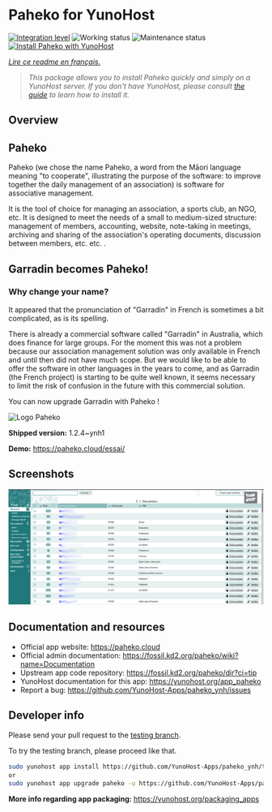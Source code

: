 <!--
N.B.: This README was automatically generated by https://github.com/YunoHost/apps/tree/master/tools/README-generator
It shall NOT be edited by hand.
-->

# Paheko for YunoHost

[![Integration level](https://dash.yunohost.org/integration/paheko.svg)](https://dash.yunohost.org/appci/app/paheko) ![Working status](https://ci-apps.yunohost.org/ci/badges/paheko.status.svg) ![Maintenance status](https://ci-apps.yunohost.org/ci/badges/paheko.maintain.svg)
[![Install Paheko with YunoHost](https://install-app.yunohost.org/install-with-yunohost.svg)](https://install-app.yunohost.org/?app=paheko)

*[Lire ce readme en français.](./README_fr.md)*

> *This package allows you to install Paheko quickly and simply on a YunoHost server.
If you don't have YunoHost, please consult [the guide](https://yunohost.org/#/install) to learn how to install it.*

## Overview

## Paheko

Paheko (we chose the name Paheko, a word from the Māori language meaning "to cooperate", illustrating the purpose of the software: to improve together the daily management of an association) is software for associative management. 

It is the tool of choice for managing an association, a sports club, an NGO, etc. It is designed to meet the needs of a small to medium-sized structure: management of members, accounting, website, note-taking in meetings, archiving and sharing of the association's operating documents, discussion between members, etc. etc. . 

## Garradin becomes Paheko! 
### Why change your name?

It appeared that the pronunciation of "Garradin" in French is sometimes a bit complicated, as is its spelling. 

There is already a commercial software called "Garradin" in Australia, which does finance for large groups. For the moment this was not a problem because our association management solution was only available in French and until then did not have much scope. But we would like to be able to offer the software in other languages in the years to come, and as Garradin (the French project) is starting to be quite well known, it seems necessary to limit the risk of confusion in the future with this commercial solution. 

You can now upgrade Garradin with Paheko !

![Logo Paheko](https://master.garradin.eu/garradin-devient-paheko/logo_v3_small-fs8.png)


**Shipped version:** 1.2.4~ynh1

**Demo:** https://paheko.cloud/essai/

## Screenshots

![Screenshot of Paheko](./doc/screenshots/screenshot.png)

## Documentation and resources

* Official app website: <https://paheko.cloud>
* Official admin documentation: <https://fossil.kd2.org/paheko/wiki?name=Documentation>
* Upstream app code repository: <https://fossil.kd2.org/paheko/dir?ci=tip>
* YunoHost documentation for this app: <https://yunohost.org/app_paheko>
* Report a bug: <https://github.com/YunoHost-Apps/paheko_ynh/issues>

## Developer info

Please send your pull request to the [testing branch](https://github.com/YunoHost-Apps/paheko_ynh/tree/testing).

To try the testing branch, please proceed like that.

``` bash
sudo yunohost app install https://github.com/YunoHost-Apps/paheko_ynh/tree/testing --debug
or
sudo yunohost app upgrade paheko -u https://github.com/YunoHost-Apps/paheko_ynh/tree/testing --debug
```

**More info regarding app packaging:** <https://yunohost.org/packaging_apps>
